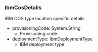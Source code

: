 ### IbmCosDetails
IBM COS type location specific details.

- provisioningCode: System.String
  - Provisioning code.
- deploymentType: IbmDeploymentType
  - IBM deployment type.
